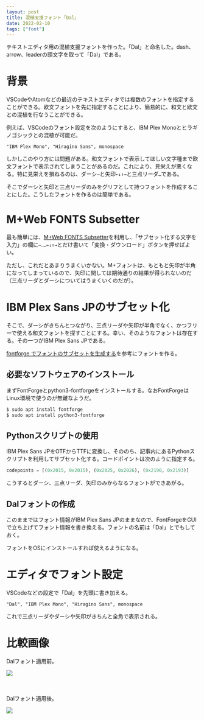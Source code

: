 ```yaml
---
layout: post
title: 混植支援フォント「Dal」
date: 2022-02-10
tags: ["font"]
---
```


テキストエディタ用の混植支援フォントを作った。「Dal」と命名した。dash、arrow、leaderの頭文字を取って「Dal」である。

# 背景
VSCodeやAtomなどの最近のテキストエディタでは複数のフォントを指定することができる。欧文フォントを先に指定することにより、簡易的に、和文と欧文との混植を行なうことができる。

例えば、VSCodeのフォント設定を次のようにすると、IBM Plex Monoとヒラギノゴシックとの混植が可能だ。

```text
"IBM Plex Mono", "Hiragino Sans", monospace
```

しかしこのやり方には問題がある。和文フォントで表示してほしい文字種まで欧文フォントで表示されてしまうことがあるのだ。これにより、見栄えが悪くなる。特に見栄えを損ねるのは、ダーシ`―`と矢印`←↓↑→`と三点リーダ`…`である。

そこでダーシと矢印と三点リーダのみをグリフとして持つフォントを作成することにした。こうしたフォントを作るのは簡単である。

# M+Web FONTS Subsetter
最も簡単には、[M+Web FONTS Subsetter](http://mplus.font-face.jp/#/)を利用し、「サブセット化する文字を入力」の欄に`―‥…←↓↑→`とだけ書いて「変換・ダウンロード」ボタンを押せばよい。

ただし、これだとあまりうまくいかない。M+フォントは、もともと矢印が半角になってしまっているので、矢印に関しては期待通りの結果が得られないのだ（三点リーダとダーシについてはうまくいくのだが）。

# IBM Plex Sans JPのサブセット化
そこで、ダーシがきちんとつながり、三点リーダや矢印が半角でなく、かつフリーで使える和文フォントを探すことにする。幸い、そのようなフォントは存在する。その一つがIBM Plex Sans JPである。

[fontforge でフォントのサブセットを生成する](https://blog.alprosys.com/2016/03/28/genwebfonts/)を参考にフォントを作る。

## 必要なソフトウェアのインストール
まずFontForgeとpython3-fontforgeをインストールする。なおFontForgeはLinux環境で使うのが無難なようだ。

```bash
$ sudo apt install fontforge
$ sudo apt install python3-fontforge
```

## Pythonスクリプトの使用
IBM Plex Sans JPをOTFからTTFに変換し、そののち、記事内にあるPythonスクリプトを利用してサブセット化する。コードポイントは次のように指定する。

```python
codepoints = [(0x2015, 0x2015), (0x2025, 0x2026), (0x2190, 0x2193)]
```

こうするとダーシ、三点リーダ、矢印のみからなるフォントができあがる。

## Dalフォントの作成
このままではフォント情報がIBM Plex Sans JPのままなので、FontForgeをGUIで立ち上げてフォント情報を書き換える。フォントの名前は「Dal」とでもしておく。

フォントをOSにインストールすれば使えるようになる。

# エディタでフォント設定
VSCodeなどの設定で「Dal」を先頭に書き加える。

```text
"Dal", "IBM Plex Mono", "Hiragino Sans", monospace
```

これで三点リーダやダーシや矢印がきちんと全角で表示される。

# 比較画像
Dalフォント適用前。

![](/latex/assets/img/2022-02-10-nodal.png)

　

Dalフォント適用後。

![](/latex/assets/img/2022-02-10-dal.png)
